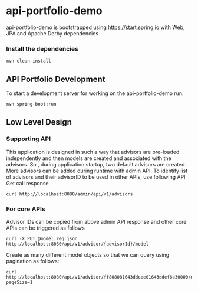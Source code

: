 # api-portfolio-demo

api-portfolio-demo is bootstrapped using https://start.spring.io with Web, JPA and Apache Derby dependencies

### Install the dependencies

```
mvn clean install
```

## API Portfolio Development

To start a development server for working on the api-portfolio-demo run:

```
mvn spring-boot:run
```


## Low Level Design 

### Supporting API

This application is designed in such a way that advisors are pre-loaded independently and then models are created and associated with the  advisors. So , during application startup, two default advisors are created. More advisors can be added during runtime with admin API. To identify list of advisors and their advisorID to be used in other APIs, use following API Get call response.

```
curl http://localhost:8080/admin/api/v1/advisors
```

### For core APIs
Advisor IDs can be copied from above admin API response and other core APIs can be triggered as follows

```
curl -X PUT @model.req.json http://localhost:8080/api/v1/advisor/{advisorId}/model
```

 Create as many different model objects so that we can query using pagination as follows:
 
```
curl  http://localhost:8080/api/v1/advisor/ff808081643ddeee01643ddef6a30000/model?pageSize=1
```







